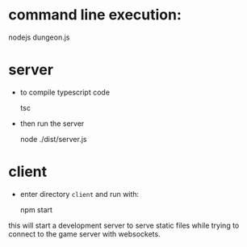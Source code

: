 # command line execution:

  nodejs dungeon.js

# server

* to compile typescript code

  tsc
  
* then run the server
  
  node ./dist/server.js

# client

* enter directory `client` and run with:

  npm start

this will start a development server to serve static files while trying to 
connect to the game server with websockets.
  